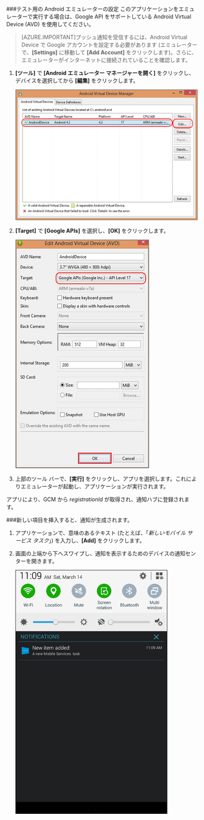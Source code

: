 
###テスト用の Android エミュレーターの設定
このアプリケーションをエミュレーターで実行する場合は、Google API をサポートしている Android Virtual Device (AVD) を使用してください。

> [AZURE.IMPORTANT]プッシュ通知を受信するには、Android Virtual Device で Google アカウントを設定する必要があります (エミュレーターで、**[Settings]** に移動して **[Add Account]** をクリックします)。さらに、エミュレーターがインターネットに接続されていることを確認します。

1. **[ツール]** で **[Android エミュレーター マネージャーを開く]** をクリックし、デバイスを選択してから **[編集]** をクリックします。

   	![Android Virtual Device Manager](./media/mobile-services-android-push-notifications-test/notification-hub-create-android-app7.png)

2. **[Target]** で **[Google APIs]** を選択し、**[OK]** をクリックします。

   	![Android Virtual Device の編集](./media/mobile-services-android-push-notifications-test/notification-hub-create-android-app8.png)

3. 上部のツール バーで、**[実行]** をクリックし、アプリを選択します。これによりエミュレーターが起動し、アプリケーションが実行されます。

  アプリにより、GCM から *registrationId* が取得され、通知ハブに登録されます。

###新しい項目を挿入すると、通知が生成されます。

1. アプリケーションで、意味のあるテキスト (たとえば、「_新しいモバイル サービス タスク_」) を入力し、**[Add]** をクリックします。

2. 画面の上端から下へスワイプし、通知を表示するためのデバイスの通知センターを開きます。

	![通知センターでの通知の表示](./media/mobile-services-android-push-notifications-test/notification-area-received.png)

<!---HONumber=July15_HO2-->